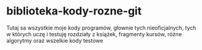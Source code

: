 # biblioteka-kody-rozne-git
Tutaj sa wszystkie moje kody programów, głownie tych nieoficjalnych, tych w których uczę i testuję rozdziały z książek, fragmenty kursów, różne algorytmy oraz wszelkie kody testowe
